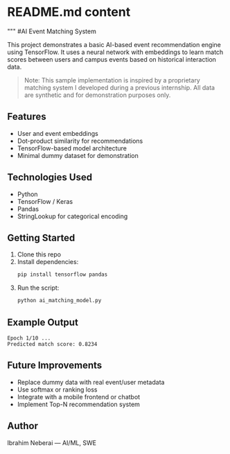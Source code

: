 # README.md content

"""
#AI Event Matching System

This project demonstrates a basic AI-based event recommendation engine using TensorFlow. It uses a neural network with embeddings to learn match scores between users and campus events based on historical interaction data.

>Note: This sample implementation is inspired by a proprietary matching system I developed during a previous internship. All data are synthetic and for demonstration purposes only.

## Features
- User and event embeddings
- Dot-product similarity for recommendations
- TensorFlow-based model architecture
- Minimal dummy dataset for demonstration

## Technologies Used
- Python
- TensorFlow / Keras
- Pandas
- StringLookup for categorical encoding

## Getting Started
1. Clone this repo
2. Install dependencies:
   ```bash
   pip install tensorflow pandas
   ```
3. Run the script:
   ```bash
   python ai_matching_model.py
   ```

## Example Output
```
Epoch 1/10 ...
Predicted match score: 0.8234
```

## Future Improvements
- Replace dummy data with real event/user metadata
- Use softmax or ranking loss
- Integrate with a mobile frontend or chatbot
- Implement Top-N recommendation system

## Author
Ibrahim Neberai — AI/ML, SWE
